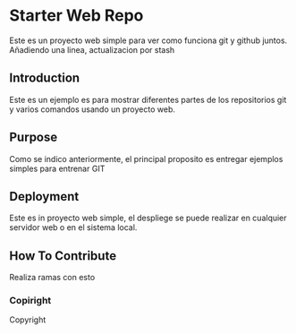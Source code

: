 # Starter Web Repo

Este es un proyecto web simple para ver como funciona git y github juntos.
Añadiendo una linea, actualizacion por stash

## Introduction

Este es un ejemplo es para mostrar diferentes partes de los repositorios git y varios comandos usando un proyecto web.

## Purpose

Como se indico anteriormente, el principal proposito es entregar ejemplos simples para entrenar GIT

## Deployment

Este es in proyecto web simple, el despliege se puede realizar en cualquier servidor web o en el sistema local.

## How To Contribute

Realiza ramas con esto

### Copiright
Copyright